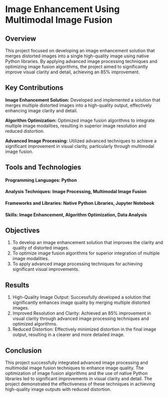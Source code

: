 # Image Enhancement Using Multimodal Image Fusion
## Overview
This project focused on developing an image enhancement solution that merges distorted images into a single high-quality image using native Python libraries. By applying advanced image processing techniques and optimizing image fusion algorithms, the project aimed to significantly improve visual clarity and detail, achieving an 85% improvement.

## Key Contributions
**Image Enhancement Solution:** Developed and implemented a solution that merges multiple distorted images into a high-quality output, effectively enhancing image clarity and detail.

**Algorithm Optimization:** Optimized image fusion algorithms to integrate multiple image modalities, resulting in superior image resolution and reduced distortion.

**Advanced Image Processing:** Utilized advanced techniques to achieve a significant improvement in visual clarity, particularly through multimodal image fusion.
## Tools and Technologies
#### Programming Languages: Python
#### Analysis Techniques: Image Processing, Multimodal Image Fusion
#### Frameworks and Libraries: Native Python Libraries, Jupyter Notebook
#### Skills: Image Enhancement, Algorithm Optimization, Data Analysis
## Objectives
1. To develop an image enhancement solution that improves the clarity and quality of distorted images.
2. To optimize image fusion algorithms for superior integration of multiple image modalities.
3. To apply advanced image processing techniques for achieving significant visual improvements.
## Results
1. High-Quality Image Output: Successfully developed a solution that significantly enhances image quality by merging multiple distorted images.
2. Improved Resolution and Clarity: Achieved an 85% improvement in visual clarity through advanced image processing techniques and optimized algorithms.
3. Reduced Distortion: Effectively minimized distortion in the final image output, resulting in a clearer and more detailed image.
## Conclusion
This project successfully integrated advanced image processing and multimodal image fusion techniques to enhance image quality. The optimization of image fusion algorithms and the use of native Python libraries led to significant improvements in visual clarity and detail. The project demonstrated the effectiveness of these techniques in achieving high-quality image outputs with reduced distortion.
